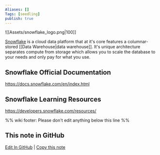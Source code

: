 ```yaml
---
Aliases: []
Tags: [seedling]
publish: true
---
```


![[Assets/snowflake_logo.png|100]]

[Snowflake](https://www.snowflake.com/) is a cloud data platform that at it's core features a columnar-stored [[Data Warehouse|data warehouse]]. It's unique architecture separates compute from storage which allows you to scale the database to your needs and only pay for what you use.

## Snowflake Official Documentation
https://docs.snowflake.com/en/index.html

## Snowflake Learning Resources
https://developers.snowflake.com/resources/

%% wiki footer: Please don't edit anything below this line %%

## This note in GitHub

<span class="git-footer">[Edit In GitHub](https://github.dev/data-engineering-community/data-engineering-wiki/blob/main/Tools/Databases/Snowflake.md "git-hub-edit-note") | [Copy this note](https://raw.githubusercontent.com/data-engineering-community/data-engineering-wiki/main/Tools/Databases/Snowflake.md "git-hub-copy-note") </span>
